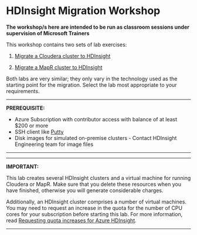 # HDInsight Migration Workshop

**The workshop/s here are intended to be run as classroom sessions under supervision of Microsoft Trainers**

This workshop contains two sets of lab exercises:

1. [Migrate a Cloudera cluster to HDInsight](ClouderaMigration/README.md)

1. [Migrate a MapR cluster to HDInsight](MapRMigration/README.md)


Both labs are very similar; they only vary in the technology used as the starting point for the migration. Select the lab most appropriate to your requirements.

---

**PREREQUISITE:**

 - Azure Subscription with contributor access with balance of at least $200 or more
 - SSH client like [Putty](https://www.putty.org/)
 - Disk images for simulated on-premise clusters - Contact HDInsight Engineering team for image files
---

---

**IMPORTANT:**

This lab creates several HDInsight clusters and a virtual machine for running Cloudera or MapR. Make sure that you delete these resources when you have finished, otherwise you will generate considerable charges.

Additionally, an HDInsight cluster comprises a number of virtual machines. You may need to request an increase in the quota for the number of CPU cores for your subscription before starting this lab. For more information, read [Requesting quota increases for Azure HDInsight](https://docs.microsoft.com/en-us/azure/hdinsight/quota-increase-request).

---



<!--stackedit_data:
eyJoaXN0b3J5IjpbLTEwNTIzMTY3OSwtMTI3NjI2NjYyNF19
-->
